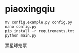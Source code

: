 # piaoxingqiu

```shell
mv config.example.py config.py
nano config.py
pip install -r requirements.txt
python main.py
```
票星球抢票
